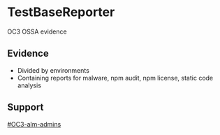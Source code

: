 # TestBaseReporter

OC3 OSSA evidence

## Evidence

- Divided by environments
- Containing reports for malware, npm audit, npm license, static code analysis

## Support
[#OC3-alm-admins]()

